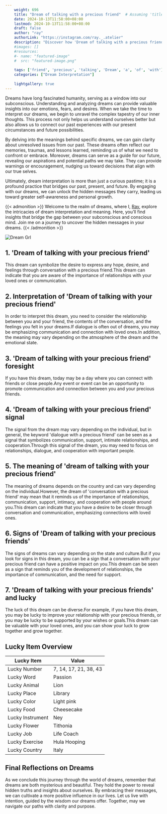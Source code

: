 ```yaml
---
    weight: 696
    title: "Dream of talking with a precious friend"  # Assuming 'title' column exists
    date: 2024-10-13T11:58:00+08:00
    lastmod: 2024-10-13T11:58:00+08:00
    draft: false
    author: "ray"
    authorLink: "https://instagram.com/ray._.atelier"
    description: "Discover how 'Dream of talking with a precious friend' can interpret your future and uncover its significant meanings in your life."
    #images: []
    #resources:
    #- name: "featured-image"
    #  src: "featured-image.png"
    
    tags: ['friend', 'precious', 'talking', 'Dream', 'a', 'of', 'with']
    categories: ["Dream Interpretation"]
    
    lightgallery: true
---
```

    
Dreams have long fascinated humanity, serving as a window into our subconscious. Understanding and analyzing dreams can provide valuable insights into our emotions, fears, and desires. When we take the time to interpret our dreams, we begin to unravel the complex tapestry of our inner thoughts. This process not only helps us understand ourselves better but also allows us to connect our past experiences with our present circumstances and future possibilities.

By delving into the meanings behind specific dreams, we can gain clarity about unresolved issues from our past. These dreams often reflect our memories, traumas, and lessons learned, reminding us of what we need to confront or embrace. Moreover, dreams can serve as a guide for our future, revealing our aspirations and potential paths we may take. They can provide warnings or encouragement, nudging us toward decisions that align with our true selves.

Ultimately, dream interpretation is more than just a curious pastime; it is a profound practice that bridges our past, present, and future. By engaging with our dreams, we can unlock the hidden messages they carry, leading us toward greater self-awareness and personal growth.

{{< admonition >}}
Welcome to the realm of dreams, where I, [Ray](https://instagram.com/ray._.atelier), explore the intricacies of dream interpretation and meaning. Here, you’ll find insights that bridge the gap between your subconscious and conscious mind. Join me on a journey to uncover the hidden messages in your dreams.
{{< /admonition >}}

![Dream Grl](https://cdn.pixabay.com/photo/2017/11/02/03/35/gothic-2910057_1280.jpg "Dream Grl")

## 1. 'Dream of talking with your precious friend'
This dream can symbolize the desire to express any hope, desire, and feelings through conversation with a precious friend.This dream can indicate that you are aware of the importance of relationships with your loved ones or communication.

## 2. Interpretation of 'Dream of talking with your precious friend'
In order to interpret this dream, you need to consider the relationship between you and your friend, the contents of the conversation, and the feelings you felt in your dreams.If dialogue is often out of dreams, you may be emphasizing communication and connection with loved ones.In addition, the meaning may vary depending on the atmosphere of the dream and the emotional state.

## 3. 'Dream of talking with your precious friend' foresight
If you have this dream, today may be a day where you can connect with friends or close people.Any event or event can be an opportunity to promote communication and connection between you and your precious friends.

## 4. 'Dream of talking with your precious friend' signal
The signal from the dream may vary depending on the individual, but in general, the keyword 'dialogue with a precious friend' can be seen as a signal that symbolizes communication, support, intimate relationships, and cooperation.Through this signal of the dream, you may need to focus on relationships, dialogue, and cooperation with important people.

## 5. The meaning of 'dream of talking with your precious friend'
The meaning of dreams depends on the country and can vary depending on the individual.However, the dream of 'conversation with a precious friend' may mean that it reminds us of the importance of relationships, communication, support, intimacy, and cooperation with people around you.This dream can indicate that you have a desire to be closer through conversation and communication, emphasizing connections with loved ones.

## 6. Signs of 'Dream of talking with your precious friends'
The signs of dreams can vary depending on the state and culture.But if you look for signs in this dream, you can be a sign that a conversation with your precious friend can have a positive impact on you.This dream can be seen as a sign that reminds you of the development of relationships, the importance of communication, and the need for support.

## 7. 'Dream of talking with your precious friends' and lucky
The luck of this dream can be diverse.For example, if you have this dream, you may be lucky to improve your relationship with your precious friends, or you may be lucky to be supported by your wishes or goals.This dream can be valuable with your loved ones, and you can show your luck to grow together and grow together.

## Lucky Item Overview
| Lucky Item          | Value              |
|---------------|--------------------|
| Lucky Number        | 7, 14, 17, 21, 38, 43  |
| Lucky Word          | Passion |
| Lucky Animal        | Lion |
| Lucky Place         | Library     |
| Lucky Color         | Light pink     |
| Lucky Food          | Cheesecake      |
| Lucky Instrument    | Ney |
| Lucky Flower        | Tithonia    |
| Lucky Job           | Life Coach       |
| Lucky Exercise      | Hula Hooping  |
| Lucky Country       | Italy    |


##  Final Reflections on Dreams

As we conclude this journey through the world of dreams, remember that dreams are both mysterious and beautiful. They hold the power to reveal hidden truths and insights about ourselves. By embracing their messages, we can cultivate a more positive influence in our lives. Let us live with intention, guided by the wisdom our dreams offer. Together, may we navigate our paths with clarity and purpose.
